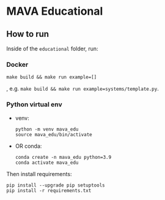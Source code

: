 # MAVA Educational

## How to run
Inside of the `educational` folder, run:
### Docker
```
make build && make run example=[]
```
, e.g. `make build && make run example=systems/template.py`.

### Python virtual env
- venv:
    ```
    python -m venv mava_edu
    source mava_edu/bin/activate
    ```
- OR conda:
    ```
    conda create -n mava_edu python=3.9
    conda activate mava_edu
    ``` 
Then install requirements:
```
pip install --upgrade pip setuptools
pip install -r requirements.txt 
```